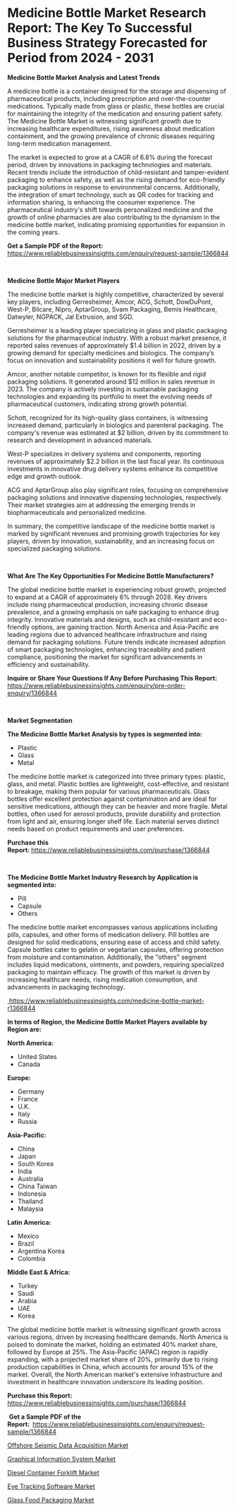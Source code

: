 <p><h1>Medicine Bottle Market Research Report: The Key To Successful Business Strategy Forecasted for Period from 2024 - 2031</h1></p><p><strong>Medicine Bottle Market Analysis and Latest Trends</strong></p>
<p><p>A medicine bottle is a container designed for the storage and dispensing of pharmaceutical products, including prescription and over-the-counter medications. Typically made from glass or plastic, these bottles are crucial for maintaining the integrity of the medication and ensuring patient safety. The Medicine Bottle Market is witnessing significant growth due to increasing healthcare expenditures, rising awareness about medication containment, and the growing prevalence of chronic diseases requiring long-term medication management.</p><p>The market is expected to grow at a CAGR of 6.8% during the forecast period, driven by innovations in packaging technologies and materials. Recent trends include the introduction of child-resistant and tamper-evident packaging to enhance safety, as well as the rising demand for eco-friendly packaging solutions in response to environmental concerns. Additionally, the integration of smart technology, such as QR codes for tracking and information sharing, is enhancing the consumer experience. The pharmaceutical industry's shift towards personalized medicine and the growth of online pharmacies are also contributing to the dynamism in the medicine bottle market, indicating promising opportunities for expansion in the coming years.</p></p>
<p><strong>Get a Sample PDF of the Report:&nbsp;</strong> <a href="https://www.reliablebusinessinsights.com/enquiry/request-sample/1366844?utm_campaign=97&utm_medium=2&utm_source=Github&utm_content=ia&utm_term=06122024&utm_id=medicine-bottle">https://www.reliablebusinessinsights.com/enquiry/request-sample/1366844</a></p>
<p>&nbsp;</p>
<p><strong>Medicine Bottle Major Market Players</strong></p>
<p><p>The medicine bottle market is highly competitive, characterized by several key players, including Gerresheimer, Amcor, ACG, Schott, DowDuPont, West-P, Bilcare, Nipro, AptarGroup, Svam Packaging, Bemis Healthcare, Datwyler, NGPACK, Jal Extrusion, and SGD. </p><p>Gerresheimer is a leading player specializing in glass and plastic packaging solutions for the pharmaceutical industry. With a robust market presence, it reported sales revenues of approximately $1.4 billion in 2022, driven by a growing demand for specialty medicines and biologics. The company’s focus on innovation and sustainability positions it well for future growth.</p><p>Amcor, another notable competitor, is known for its flexible and rigid packaging solutions. It generated around $12 million in sales revenue in 2023. The company is actively investing in sustainable packaging technologies and expanding its portfolio to meet the evolving needs of pharmaceutical customers, indicating strong growth potential.</p><p>Schott, recognized for its high-quality glass containers, is witnessing increased demand, particularly in biologics and parenteral packaging. The company's revenue was estimated at $2 billion, driven by its commitment to research and development in advanced materials.</p><p>West-P specializes in delivery systems and components, reporting revenues of approximately $2.2 billion in the last fiscal year. Its continuous investments in innovative drug delivery systems enhance its competitive edge and growth outlook.</p><p>ACG and AptarGroup also play significant roles, focusing on comprehensive packaging solutions and innovative dispensing technologies, respectively. Their market strategies aim at addressing the emerging trends in biopharmaceuticals and personalized medicine.</p><p>In summary, the competitive landscape of the medicine bottle market is marked by significant revenues and promising growth trajectories for key players, driven by innovation, sustainability, and an increasing focus on specialized packaging solutions.</p></p>
<p>&nbsp;</p>
<p><strong>What Are The Key Opportunities For Medicine Bottle Manufacturers?</strong></p>
<p><p>The global medicine bottle market is experiencing robust growth, projected to expand at a CAGR of approximately 6% through 2028. Key drivers include rising pharmaceutical production, increasing chronic disease prevalence, and a growing emphasis on safe packaging to enhance drug integrity. Innovative materials and designs, such as child-resistant and eco-friendly options, are gaining traction. North America and Asia-Pacific are leading regions due to advanced healthcare infrastructure and rising demand for packaging solutions. Future trends indicate increased adoption of smart packaging technologies, enhancing traceability and patient compliance, positioning the market for significant advancements in efficiency and sustainability.</p></p>
<p><strong>Inquire or Share Your Questions If Any Before Purchasing This Report:</strong> <a href="https://www.reliablebusinessinsights.com/enquiry/pre-order-enquiry/1366844?utm_campaign=97&utm_medium=2&utm_source=Github&utm_content=ia&utm_term=06122024&utm_id=medicine-bottle">https://www.reliablebusinessinsights.com/enquiry/pre-order-enquiry/1366844</a></p>
<p>&nbsp;</p>
<p><strong>Market Segmentation</strong></p>
<p><strong>The Medicine Bottle Market Analysis by types is segmented into:</strong></p>
<p><ul><li>Plastic</li><li>Glass</li><li>Metal</li></ul></p>
<p><p>The medicine bottle market is categorized into three primary types: plastic, glass, and metal. Plastic bottles are lightweight, cost-effective, and resistant to breakage, making them popular for various pharmaceuticals. Glass bottles offer excellent protection against contamination and are ideal for sensitive medications, although they can be heavier and more fragile. Metal bottles, often used for aerosol products, provide durability and protection from light and air, ensuring longer shelf life. Each material serves distinct needs based on product requirements and user preferences.</p></p>
<p><strong>Purchase this Report:&nbsp;</strong><a href="https://www.reliablebusinessinsights.com/purchase/1366844?utm_campaign=97&utm_medium=2&utm_source=Github&utm_content=ia&utm_term=06122024&utm_id=medicine-bottle">https://www.reliablebusinessinsights.com/purchase/1366844</a></p>
<p>&nbsp;</p>
<p><strong>The Medicine Bottle Market Industry Research by Application is segmented into:</strong></p>
<p><ul><li>Pill</li><li>Capsule</li><li>Others</li></ul></p>
<p><p>The medicine bottle market encompasses various applications including pills, capsules, and other forms of medication delivery. Pill bottles are designed for solid medications, ensuring ease of access and child safety. Capsule bottles cater to gelatin or vegetarian capsules, offering protection from moisture and contamination. Additionally, the "others" segment includes liquid medications, ointments, and powders, requiring specialized packaging to maintain efficacy. The growth of this market is driven by increasing healthcare needs, rising medication consumption, and advancements in packaging technology.</p></p>
<p><a href="https://www.reliablebusinessinsights.com/medicine-bottle-market-r1366844?utm_campaign=97&utm_medium=2&utm_source=Github&utm_content=ia&utm_term=06122024&utm_id=medicine-bottle">&nbsp;https://www.reliablebusinessinsights.com/medicine-bottle-market-r1366844</a></p>
<p><strong>In terms of Region, the Medicine Bottle Market Players available by Region are:</strong></p>
<p>
    <p> <strong> North America: </strong>
        <ul>
            <li>United States</li>
            <li>Canada</li>
        </ul>
        </p> 
    <p> <strong> Europe: </strong>
        <ul>
            <li>Germany</li>
            <li>France</li>
            <li>U.K.</li>
            <li>Italy</li>
            <li>Russia</li>
        </ul>
        </p> 
    <p> <strong> Asia-Pacific: </strong>
        <ul>
            <li>China</li>
            <li>Japan</li>
            <li>South Korea</li>
            <li>India</li>
            <li>Australia</li>
            <li>China Taiwan</li>
            <li>Indonesia</li>
            <li>Thailand</li>
            <li>Malaysia</li>
        </ul>
        </p> 
    <p> <strong> Latin America: </strong>
        <ul>
            <li>Mexico</li>
            <li>Brazil</li>
            <li>Argentina Korea</li>
            <li>Colombia</li>
        </ul>
        </p> 
    <p> <strong> Middle East & Africa: </strong>
        <ul>
            <li>Turkey</li>
            <li>Saudi</li>
            <li>Arabia</li>
            <li>UAE</li>
            <li>Korea</li>
        </ul>
    </p>
    </p>
<p><p>The global medicine bottle market is witnessing significant growth across various regions, driven by increasing healthcare demands. North America is poised to dominate the market, holding an estimated 40% market share, followed by Europe at 25%. The Asia-Pacific (APAC) region is rapidly expanding, with a projected market share of 20%, primarily due to rising production capabilities in China, which accounts for around 15% of the market. Overall, the North American market's extensive infrastructure and investment in healthcare innovation underscore its leading position.</p></p>
<p><strong>Purchase this Report: </strong><a href="https://www.reliablebusinessinsights.com/purchase/1366844?utm_campaign=97&utm_medium=2&utm_source=Github&utm_content=ia&utm_term=06122024&utm_id=medicine-bottle">https://www.reliablebusinessinsights.com/purchase/1366844</a></p>
<p>&nbsp;<strong>Get a Sample PDF of the Report:&nbsp;&nbsp;</strong><a href="https://www.reliablebusinessinsights.com/enquiry/request-sample/1366844?utm_campaign=97&utm_medium=2&utm_source=Github&utm_content=ia&utm_term=06122024&utm_id=medicine-bottle">https://www.reliablebusinessinsights.com/enquiry/request-sample/1366844</a></p>
<p><strong></strong></p>
<p><p><a href="https://issuu.com/reportprime-2/docs/offshore-seismic-data-acquisition-market-size-2030?utm_campaign=97&utm_medium=2&utm_source=Github&utm_content=ia&utm_term=06122024&utm_id=medicine-bottle">Offshore Seismic Data Acquisition Market</a></p><p><a href="https://www.linkedin.com/pulse/insightson-graphical-information-system-market-examining-tm6yf?utm_campaign=97&utm_medium=2&utm_source=Github&utm_content=ia&utm_term=06122024&utm_id=medicine-bottle">Graphical Information System Market</a></p><p><a href="https://issuu.com/reportprime-2/docs/diesel-container-forklift-market-size-2030.pptx?utm_campaign=97&utm_medium=2&utm_source=Github&utm_content=ia&utm_term=06122024&utm_id=medicine-bottle">Diesel Container Forklift Market</a></p><p><a href="https://www.linkedin.com/pulse/current-size-growth-projection-eye-tracking-software-market-ycgnf?utm_campaign=97&utm_medium=2&utm_source=Github&utm_content=ia&utm_term=06122024&utm_id=medicine-bottle">Eye Tracking Software Market</a></p><p><a href="https://github.com/stephaniwo144/Market-Research-Report-List-1/blob/main/glass-food-packaging-market.md?utm_campaign=97&utm_medium=2&utm_source=Github&utm_content=ia&utm_term=06122024&utm_id=medicine-bottle">Glass Food Packaging Market</a></p></p>